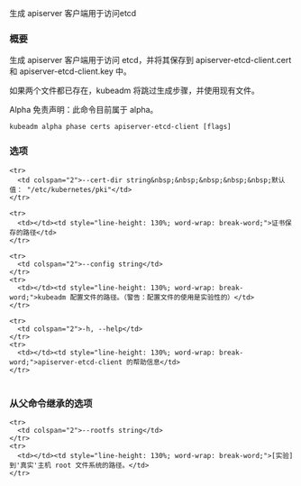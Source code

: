 
生成 apiserver 客户端用于访问etcd
<!--
Generates the client apiserver uses to access etcd
-->

<!--
### Synopsis
-->

### 概要

<!--
Generates the client apiserver uses to access etcd, and saves them into apiserver-etcd-client.cert and apiserver-etcd-client.key files. 
-->
生成 apiserver 客户端用于访问 etcd，并将其保存到 apiserver-etcd-client.cert 和 apiserver-etcd-client.key 中。

<!--
If both files already exist, kubeadm skips the generation step and existing files will be used. 
-->
如果两个文件都已存在，kubeadm 将跳过生成步骤，并使用现有文件。

<!--
Alpha Disclaimer: this command is currently alpha.
-->
Alpha 免责声明：此命令目前属于 alpha。

```
kubeadm alpha phase certs apiserver-etcd-client [flags]
```

<!--
### Options
-->

### 选项

<table style="width: 100%; table-layout: fixed;">
  <colgroup>
    <col span="1" style="width: 10px;" />
    <col span="1" />
  </colgroup>
  <tbody>

    <tr>
      <td colspan="2">--cert-dir string&nbsp;&nbsp;&nbsp;&nbsp;&nbsp;默认值： "/etc/kubernetes/pki"</td>
    </tr>
<!--
<td colspan="2">--cert-dir string&nbsp;&nbsp;&nbsp;&nbsp;&nbsp;Default: "/etc/kubernetes/pki"</td>
-->
    <tr>
      <td></td><td style="line-height: 130%; word-wrap: break-word;">证书保存的路径</td>
    </tr>
<!--
<td></td><td style="line-height: 130%; word-wrap: break-word;">The path where to save the certificates</td>
-->
    <tr>
      <td colspan="2">--config string</td>
    </tr>
    <tr>
      <td></td><td style="line-height: 130%; word-wrap: break-word;">kubeadm 配置文件的路径。（警告：配置文件的使用是实验性的）</td>
    </tr>
<!--
<td></td><td style="line-height: 130%; word-wrap: break-word;">Path to kubeadm config file (WARNING: Usage of a configuration file is experimental)</td>
-->

    <tr>
      <td colspan="2">-h, --help</td>
    </tr>
    <tr>
      <td></td><td style="line-height: 130%; word-wrap: break-word;">apiserver-etcd-client 的帮助信息</td>
    </tr>
<!--
<td></td><td style="line-height: 130%; word-wrap: break-word;">help for apiserver-etcd-client</td>
-->

  </tbody>
</table>


<!--
### Options inherited from parent commands
-->

### 从父命令继承的选项 

<!--
<td></td><td style="line-height: 130%; word-wrap: break-word;">[EXPERIMENTAL] The path to the 'real' host root filesystem.</td>
-->

<table style="width: 100%; table-layout: fixed;">
  <colgroup>
    <col span="1" style="width: 10px;" />
    <col span="1" />
  </colgroup>
  <tbody>

    <tr>
      <td colspan="2">--rootfs string</td>
    </tr>
    <tr>
      <td></td><td style="line-height: 130%; word-wrap: break-word;">[实验] 到'真实'主机 root 文件系统的路径。</td>
    </tr>

  </tbody>
</table>





